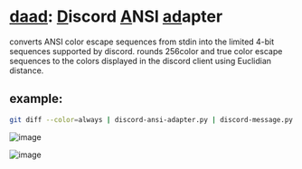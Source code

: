 # [daad](): [D]()iscord [A]()NSI [ad]()apter

converts ANSI color escape sequences from stdin into the limited 4-bit sequences supported by discord.
rounds 256color and true color escape sequences to the colors displayed in the discord client using Euclidian distance.

## example:

```sh
git diff --color=always | discord-ansi-adapter.py | discord-message.py
```

![image](https://github.com/user-attachments/assets/adca74d9-9125-47f9-9b7a-be4aad53ea93)


![image](https://github.com/user-attachments/assets/941d3594-b8a0-4f0f-9944-02e70b4b209c)
